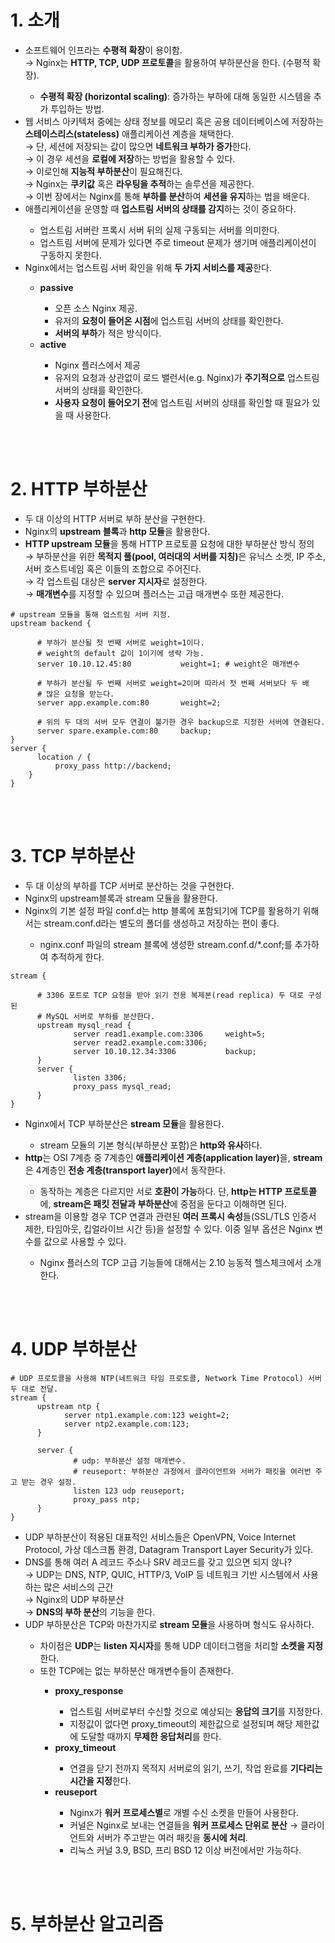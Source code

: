 <h1>1. 소개</h1>
<ul>
  <li>
    소프트웨어 인프라는 <strong>수평적 확장</strong>이 용이함.<br>→ Nginx는 <strong>HTTP, TCP, UDP 프로토콜</strong>을 활용하여 부하분산을 한다. (수평적 확장).
  </li>
    <ul>
      <li>
        <strong>수평적 확장 (horizontal scaling)</strong>: 증가하는 부하에 대해 동일한 시스템을 추가 투입하는 방법.
      </li>
    </ul>
  <li>
    웹 서비스 아키텍처 중에는 상태 정보를 메모리 혹은 공용 데이터베이스에 저장하는 <strong>스테이스리스(stateless)</strong> 애플리케이션 계층을 채택한다.<br>→ 단, 세션에 저장되는 값이 많으면 <strong>네트워크 부하가 증가</strong>한다.<br>→ 이 경우 세션을 <strong>로컬에 저장</strong>하는 방법을 활용할 수 있다.<br>→ 이로인해 <strong>지능적 부하분산</strong>이 필요해진다.<br>→ Nginx는 <strong>쿠키값</strong> 혹은 <strong>라우팅을 추적</strong>하는 솔루션을 제공한다.<br>→ 이번 장에서는 Nginx를 통해 <strong>부하를 분산</strong>하여 <strong>세션을 유지</strong>하는 법을 배운다.
  </li>
  <li>
    애플리케이션을 운영할 때 <strong>업스트림 서버의 상태를 감지</strong>하는 것이 중요하다.
  </li>
    <ul>
      <li>
        업스트림 서버란 프록시 서버 뒤의 실제 구동되는 서버를 의미한다.
      </li>
      <li>
        업스트림 서버에 문제가 있다면 주로 timeout 문제가 생기며 애플리케이션이 구동하지 못한다.
      </li>
    </ul>
  <li>
    Nginx에서는 업스트림 서버 확인을 위해 <strong>두 가지 서비스를 제공</strong>한다.
  </li>
    <ul>
      <li>
        <strong>passive</strong>
      </li>
        <ul>
          <li>
            오픈 소스 Nginx 제공.
          </li>
          <li>
            유저의 <strong>요청이 들어온 시점</strong>에 업스트림 서버의 상태를 확인한다.
          </li>
          <li>
            <strong>서버의 부하</strong>가 적은 방식이다.
          </li>
        </ul>
      <li>
        <strong>active</strong>
      </li>
        <ul>
          <li>
            Nginx 플러스에서 제공
          </li>
          <li>
            유저의 요청과 상관없이 로드 밸런서(e.g. Nginx)가 <strong>주기적으로</strong> 업스트림 서버의 상태를 확인한다.
          </li>
          <li>
            <strong>사용자 요청이 들어오기 전</strong>에 업스트림 서버의 상태를 확인할 때 필요가 있을 때 사용한다.
          </li>
        </ul>
    </ul>
</ul>

<br><br>

<h1>2. HTTP 부하분산</h1>
<ul>
  <li>
    두 대 이상의 HTTP 서버로 부하 분산을 구현한다.
  </li>
  <li>
    Nginx의 <strong>upstream 블록</strong>과 <strong>http 모듈</strong>을 활용한다.
  </li>
  <li>
    <strong>HTTP upstream 모듈</strong>을 통해 HTTP 프로토콜 요청에 대한 부하분산 방식 정의<br>→ 부하분산을 위한 <strong>목적지 풀(pool, 여러대의 서버를 지칭)</strong>은 유닉스 소켓, IP 주소, 서버 호스트네임 혹은 이들의 조합으로 주어진다.<br>→ 각 업스트림 대상은 <strong>server 지시자</strong>로 설정한다.<br>→ <strong>매개변수</strong>를 지정할 수 있으며 플러스는 고급 매개변수 또한 제공한다.
  </li>
</ul>

```Nginx
# upstream 모듈을 통해 업스트림 서버 지정.
upstream backend {

      # 부하가 분산될 첫 번째 서버로 weight=1이다.
      # weight의 default 값이 1이기에 생략 가능.
      server 10.10.12.45:80           weight=1; # weight은 매개변수

      # 부하가 분산될 두 번째 서버로 weight=2이며 따라서 첫 번째 서버보다 두 배 
      # 많은 요청을 받는다.
      server app.example.com:80       weight=2;

      # 위의 두 대의 서버 모두 연결이 불가한 경우 backup으로 지정한 서버에 연결된다.
      server spare.example.com:80     backup;
}
server {
      location / {
          proxy_pass http://backend;
    }
}
```

<br><br>

<h1>3. TCP 부하분산</h1>
<ul>
  <li>
    두 대 이상의 부하를 TCP 서버로 분산하는 것을 구현한다.
  </li>
  <li>
    Nginx의 upstream블록과 stream 모듈을 활용한다.
  </li>
  <li>
    Nginx의 기본 설정 파일 conf.d는 http 블록에 포함되기에 TCP를 활용하기 위해서는 stream.conf.d라는 별도의 폴더를 생성하고 저장하는 편이 좋다.
  </li>
    <ul>
      <li>
        nginx.conf 파일의 stream 블록에 생성한 stream.conf.d/*.conf;를  추가하여 추적하게 한다.
      </li>
    </ul>
</ul>

```nginx
stream {

      # 3306 포트로 TCP 요청을 받아 읽기 전용 복제본(read replica) 두 대로 구성된 
      # MySQL 서버로 부하를 분산한다.
      upstream mysql_read {
              server read1.example.com:3306     weight=5;
              server read2.example.com:3306;
              server 10.10.12.34:3306           backup;
      }
      server {
              listen 3306;
              proxy_pass mysql_read;
      }
}
```

<ul>
  <li>
    Nginx에서 TCP 부하분산은 <strong>stream 모듈</strong>을 활용한다.
  </li>
    <ul>
      <li>
        stream 모듈의 기본 형식(부하분산 포함)은 <strong>http와 유사</strong>하다.
      </li>
    </ul>
  <li>
    <strong>http</strong>는 OSI 7계층 중 7계층인 <strong>애플리케이션 계층(application layer)</strong>을, <strong>stream</strong>은 4계층인 <strong>전송 계층(transport layer)</strong>에서 동작한다. 
  </li>
    <ul>
      <li>
        동작하는 계층은 다르지만 서로 <strong>호환이 가능</strong>하다. 단, <strong>http는 HTTP 프로토콜</strong>에, <strong>stream은 패킷 전달과 부하분산</strong>에 중점을 둔다고 이해하면 된다.
      </li>
    </ul>
  <li>
    stream을 이용할 경우 TCP 연결과 관련된 <strong>여러 프록시 속성</strong>들(SSL/TLS 인증서 제한, 타임아웃, 킵얼라이브 시간 등)을 설정할 수 있다. 이중 일부 옵션은 Nginx 변수를 값으로 사용할 수 있다.
  </li>
    <ul>
      <li>
        Nginx 플러스의 TCP 고급 기능들에 대해서는 2.10 능동적 헬스체크에서 소개한다.
      </li>
    </ul>
</ul>

<br><br>

<h1>4. UDP 부하분산</h1>

```nginx
# UDP 프로토콜을 사용해 NTP(네트워크 타임 프로토콜, Network Time Protocol) 서버 두 대로 전달.
stream {
      upstream ntp {
            server ntp1.example.com:123 weight=2;
            server ntp2.example.com:123;
      }

      server {
              # udp: 부하분산 설정 매개변수.
              # reuseport: 부하분산 과정에서 클라이언트와 서버가 패킷을 여러번 주고 받는 경우 설정.
              listen 123 udp reuseport; 
              proxy_pass ntp;
      }
}
```

<ul>
  <li>
    UDP 부하분산이 적용된 대표적인 서비스들은 OpenVPN, Voice Internet Protocol, 가상 데스크톱 환경, Datagram Transport Layer Security가 있다.
  </li>
  <li>
    DNS를 통해 여러 A 레코드 주소나 SRV 레코드를 갖고 있으면 되지 않나?<br> → UDP는 DNS, NTP, QUIC, HTTP/3, VoIP 등 네트워크 기반 시스템에서 사용하는 많은 서비스의 근간<br> → Nginx의 UDP 부하분산<br> → <strong>DNS의 부하 분산</strong>의 기능을 한다.
  </li>
  <li>
    UDP 부하분산은 TCP와 마찬가지로 <strong>stream 모듈</strong>을 사용하며 형식도 유사하다.
  </li>
    <ul>
      <li>
        차이점은 <strong>UDP</strong>는 <strong>listen 지시자</strong>를 통해 UDP 데이터그램을 처리할 <strong>소켓을 지정</strong>한다.
      </li>
      <li>
        또한 TCP에는 없는 부하분산 매개변수들이 존재한다.
      </li>
        <ul>
          <li>
            <strong>proxy_response</strong>
          </li>
            <ul>
              <li>업스트림 서버로부터 수신할 것으로 예상되는 <strong>응답의 크기</strong>를 지정한다. 
              </li>
              <li>
                지정값이 없다면 proxy_timeout의 제한값으로 설정되며 해당 제한값에 도달할 때까지 <strong>무제한 응답처리</strong>를 한다.
              </li>
            </ul>
          <li>
            <strong>proxy_timeout</strong>
          </li>
            <ul>
              <li>
                연결을 닫기 전까지 목적지 서버로의 읽기, 쓰기, 작업 완료를 <strong>기다리는 시간을 지정</strong>한다.
              </li>
            </ul>
          </li>
          <li>
            <strong>reuseport</strong>
          </li>
            <ul>
              <li>
                Nginx가 <strong>워커 프로세스별</strong>로 개별 수신 소켓을 만들어 사용한다. 
              </li>
              <li>
                커널은 Nginx로 보내는 연결들을 <strong>워커 프로세스 단위로 분산</strong> → 클라이언트와 서버가 주고받는 여러 패킷을 <strong>동시에 처리</strong>.
              </li>
              <li>
                리눅스 커널 3.9, BSD, 프리 BSD 12 이상 버전에서만 가능하다.
              </li>
            </ul>
          </li>
        </ul>
    </ul>
</ul>

<br><br>

<h1>5. 부하분산 알고리즘</h1>
